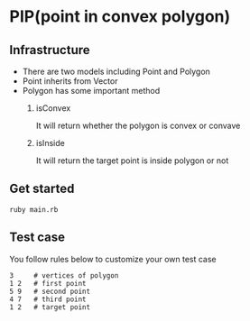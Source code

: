 # PIP(point in convex polygon)

## Infrastructure

* There are two models including Point and Polygon
* Point inherits from Vector
* Polygon has some important method
  1. isConvex<br>

     It will return whether the polygon is convex or convave

  2. isInside

     It will return the target point is inside polygon or not

## Get started

    ruby main.rb

## Test case

You follow rules below to customize your own test case

    3     # vertices of polygon
    1 2   # first point
    5 9   # second point
    4 7   # third point
    1 2   # target point

